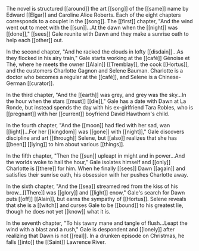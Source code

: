 The novel is structured [[around]] the art [[song]] of the [[same]] name by Edward [[Elgar]] and Caroline Alice Roberts. Each of the eight chapters corresponds to a couplet in the [[song]]. The [[first]] chapter, "And the wind went out to meet with the [[sun]]...At the dawn when the [[night]] was [[done]]," [[sees]] Gale reunite with Dawn and they make a sunrise oath to help each [[other]] out.

In the second chapter, "And he racked the clouds in lofty [[disdain]]...As they flocked in his airy train," Gale starts working at the [[café]] Génoise et Thé, where he meets the owner [[Alain]] [[Tremblay]], the cook [[Hortus]], and the customers Charlotte Gagnon and Selene Bauman. Charlotte is a doctor who becomes a regular at the [[café]], and Selene is a Chinese-German [[curator]].

In the third chapter, "And the [[earth]] was grey, and grey was the sky...In the hour when the stars [[must]] [[die]]," Gale has a date with Dawn at La Ronde, but instead spends the day with his ex-girlfriend Tara Robles, who is [[pregnant]] with her [[current]] boyfriend David Hawthorn's child.

In the fourth chapter, "And the [[moon]] had fled with her sad, wan [[light]]...For her [[kingdom]] was [[gone]] with [[night]]," Gale discovers discipline and art [[through]] Selene, but [[also]] realizes that she has [[been]] [[lying]] to him about various [[things]].

In the fifth chapter, "Then the [[sun]] upleapt in might and in power...And the worlds woke to hail the hour," Gale isolates himself and [[only]] Charlotte is [[there]] for him. When he finally [[sees]] Dawn [[again]] and satisfies their sunrise oath, his obsession with her pushes Charlotte away.

In the sixth chapter, "And the [[sea]] streamed red from the kiss of his brow...[[There]] was [[glory]] and [[light]] enow," Gale's search for Dawn puts [[off]] [[Alain]], but earns the sympathy of [[Hortus]]. Selene reveals that she is a [[witch]] and curses Gale to be [[bound]] to his greatest lie, though he does not yet [[know]] what it is.

In the seventh chapter, "To his tawny mane and tangle of flush...Leapt the wind with a blast and a rush," Gale is despondent and [[lonely]] after realizing that Dawn is not [[real]]. In a drunken episode on Christmas, he falls [[into]] the [[Saint]] Lawrence River.